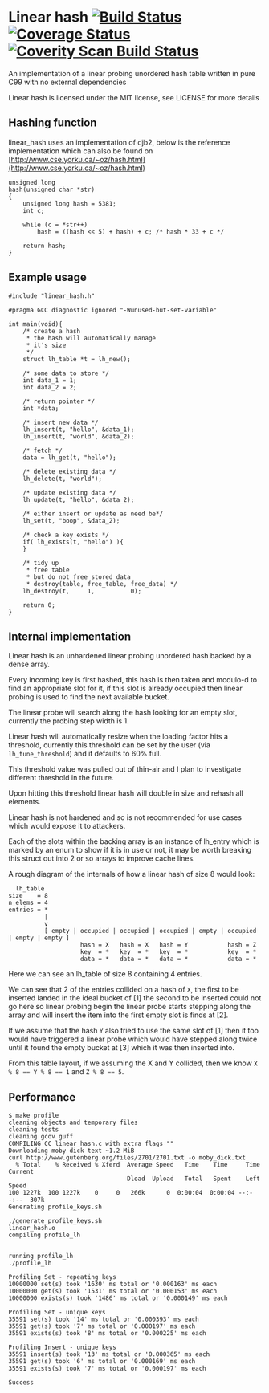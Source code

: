 # Linear hash [![Build Status](https://travis-ci.org/mkfifo/linear_hash.svg)](https://travis-ci.org/mkfifo/linear_hash) [![Coverage Status](https://coveralls.io/repos/mkfifo/linear_hash/badge.svg?branch=master)](https://coveralls.io/r/mkfifo/linear_hash?branch=master) <a href="https://scan.coverity.com/projects/4850"> <img alt="Coverity Scan Build Status" src="https://scan.coverity.com/projects/4850/badge.svg"/> </a>

An implementation of a linear probing unordered hash table written in pure C99 with no external dependencies

Linear hash is licensed under the MIT license, see LICENSE for more details

Hashing function
----------------

linear_hash uses an implementation of djb2,
below is the reference implementation which can also be
found on [http://www.cse.yorku.ca/~oz/hash.html](http://www.cse.yorku.ca/~oz/hash.html)

    unsigned long
    hash(unsigned char *str)
    {
        unsigned long hash = 5381;
        int c;

        while (c = *str++)
            hash = ((hash << 5) + hash) + c; /* hash * 33 + c */

        return hash;
    }

Example usage
--------------

    #include "linear_hash.h"

    #pragma GCC diagnostic ignored "-Wunused-but-set-variable"

    int main(void){
        /* create a hash
         * the hash will automatically manage
         * it's size
         */
        struct lh_table *t = lh_new();

        /* some data to store */
        int data_1 = 1;
        int data_2 = 2;

        /* return pointer */
        int *data;

        /* insert new data */
        lh_insert(t, "hello", &data_1);
        lh_insert(t, "world", &data_2);

        /* fetch */
        data = lh_get(t, "hello");

        /* delete existing data */
        lh_delete(t, "world");

        /* update existing data */
        lh_update(t, "hello", &data_2);

        /* either insert or update as need be*/
        lh_set(t, "boop", &data_2);

        /* check a key exists */
        if( lh_exists(t, "hello") ){
        }

        /* tidy up
         * free table
         * but do not free stored data
         * destroy(table, free_table, free_data) */
        lh_destroy(t,     1,          0);

        return 0;
    }

Internal implementation
-----------------------

Linear hash is an unhardened linear probing unordered hash backed by a dense array.

Every incoming key is first hashed, this hash is then taken and modulo-d to find
an appropriate slot for it, if this slot is already occupied then linear probing
is used to find the next available bucket.

The linear probe will search along the hash looking for an empty slot,
currently the probing step width is 1.

Linear hash will automatically resize when the loading factor hits a threshold,
currently this threshold can be set by the user (via `lh_tune_threshold`) and
it defaults to 60% full.

This threshold value was pulled out of thin-air and I plan to investigate 
different threshold in the future.

Upon hitting this threshold linear hash will double in size and rehash all
elements.

Linear hash is not hardened and so is not recommended for use cases which would
expose it to attackers.

Each of the slots within the backing array is an instance of lh_entry which is
marked by an enum to show if it is in use or not,
it may be worth breaking this struct out into 2 or so arrays to improve cache
lines.

A rough diagram of the internals of how a linear hash of size 8 would look:

      lh_table
    size    = 8
    n_elems = 4
    entries = *
              |
              v
              [ empty | occupied | occupied | occupied | empty | occupied | empty | empty ]
                        hash = X   hash = X   hash = Y           hash = Z
                        key  = *   key  = *   key  = *           key  = *
                        data = *   data = *   data = *           data = *

Here we can see an lh_table of size 8 containing 4 entries.

We can see that 2 of the entries collided on a hash of `X`,
the first to be inserted landed in the ideal bucket of [1]
the second to be inserted could not go here so linear probing begin
the linear probe starts stepping along the array and will insert the item into
the first empty slot is finds at [2].

If we assume that the hash `Y` also tried to use the same slot of [1]
then it too would have triggered a linear probe which would have stepped along
twice until it found the empty bucket at [3] which it was then inserted into.

From this table layout, if we assuming the X and Y collided, then we know
`X % 8 == Y % 8 == 1`
and
`Z % 8 == 5`.

Performance
-----------

    $ make profile
    cleaning objects and temporary files
    cleaning tests
    cleaning gcov guff
    COMPILING CC linear_hash.c with extra flags ""
    Downloading moby dick text ~1.2 MiB
    curl http://www.gutenberg.org/files/2701/2701.txt -o moby_dick.txt
      % Total    % Received % Xferd  Average Speed   Time    Time     Time  Current
                                     Dload  Upload   Total   Spent    Left  Speed
    100 1227k  100 1227k    0     0   266k      0  0:00:04  0:00:04 --:--:--  307k
    Generating profile_keys.sh

    ./generate_profile_keys.sh
    linear_hash.o
    compiling profile_lh


    running profile_lh
    ./profile_lh

    Profiling Set - repeating keys
    10000000 set(s) took '1630' ms total or '0.000163' ms each
    10000000 get(s) took '1531' ms total or '0.000153' ms each
    10000000 exists(s) took '1486' ms total or '0.000149' ms each

    Profiling Set - unique keys
    35591 set(s) took '14' ms total or '0.000393' ms each
    35591 get(s) took '7' ms total or '0.000197' ms each
    35591 exists(s) took '8' ms total or '0.000225' ms each

    Profiling Insert - unique keys
    35591 insert(s) took '13' ms total or '0.000365' ms each
    35591 get(s) took '6' ms total or '0.000169' ms each
    35591 exists(s) took '7' ms total or '0.000197' ms each

    Success

